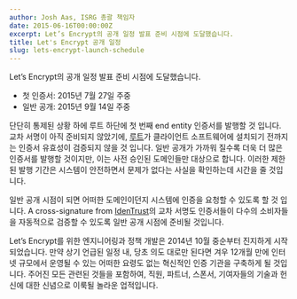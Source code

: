 ```yaml
---
author: Josh Aas, ISRG 총괄 책임자
date: 2015-06-16T00:00:00Z
excerpt: Let’s Encrypt의 공개 일정 발표 준비 시점에 도달했습니다.
title: Let's Encrypt 공개 일정
slug: lets-encrypt-launch-schedule
---
```


Let’s Encrypt의 공개 일정 발표 준비 시점에 도달했습니다.

* 첫 인증서: 2015년 7월 27일 주중
* 일반 공개: 2015년 9월 14일 주중

단단히 통제된 상황 하에 루트 하단에 첫 번째 end entity 인증서를 발행할 것 입니다. 교차 서명이 아직 준비되지 않았기에, <a href="https://letsencrypt.org/certificates/">루트</a>가 클라이언트 소프트웨어에 설치되기 전까지는 인증서 유효성이 검증되지 않을 것 입니다. 일반 공개가 가까워 질수록 더욱 더 많은 인증서를 발행할 것이지만, 이는 사전 승인된 도메인들만 대상으로 합니다. 이러한 제한된 발행 기간은 시스템이 안전하면서 문제가 없다는 사실을 확인하는데 시간을 줄 것입니다.

일반 공개 시점이 되면 어떠한 도메인이던지 시스템에 인증을 요청할 수 있도록 할 것 입니다. A cross-signature from <a href="https://identrust.com/">IdenTrust</a>의 교차 서명도 인증서들이 다수의 소비자들을 자동적으로 검증할 수 있도록 일반 공개 시점에 준비될 것입니다.

Let’s Encrypt를 위한 엔지니어링과 정책 개발은 2014년 10월 중순부터 진지하게 시작되었습니다. 만약 상기 언급된 일정 내, 당초 의도 대로만 된다면 겨우 12개월 만에 인터넷 규모에서 운영될 수 있는 어떠한 요령도 없는 혁신적인 인증 기관을 구축하게 될 것입니다. 주어진 모든 관련된 것들을 포함하여, 직원, 파트너, 스폰서, 기여자들의 기술과 헌신에 대한 신념으로 이룩될 놀라운 업적입니다.

